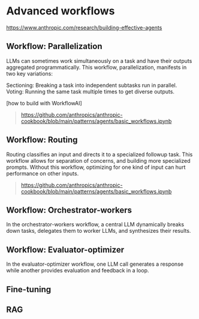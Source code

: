 # Advanced workflows

https://www.anthropic.com/research/building-effective-agents 

## Workflow: Parallelization
LLMs can sometimes work simultaneously on a task and have their outputs aggregated programmatically. This workflow, parallelization, manifests in two key variations:

Sectioning: Breaking a task into independent subtasks run in parallel.
Voting: Running the same task multiple times to get diverse outputs.

[how to build with WorkflowAI]

> https://github.com/anthropics/anthropic-cookbook/blob/main/patterns/agents/basic_workflows.ipynb

## Workflow: Routing

Routing classifies an input and directs it to a specialized followup task. This workflow allows for separation of concerns, and building more specialized prompts. Without this workflow, optimizing for one kind of input can hurt performance on other inputs.

> https://github.com/anthropics/anthropic-cookbook/blob/main/patterns/agents/basic_workflows.ipynb

## Workflow: Orchestrator-workers
In the orchestrator-workers workflow, a central LLM dynamically breaks down tasks, delegates them to worker LLMs, and synthesizes their results.

## Workflow: Evaluator-optimizer
In the evaluator-optimizer workflow, one LLM call generates a response while another provides evaluation and feedback in a loop.

## Fine-tuning

## RAG
